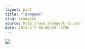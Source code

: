 ```yaml
---
layout: post
title: "Teamgeek"
slug: teamgeek
source: http://www.teamgeek.co.za/
date: 2015-4-7 00:00:00 -0700
---
```


<img src="{{ site.url }}/assets/img/screenshots/teamgeek.jpg">
